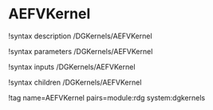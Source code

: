# AEFVKernel

!syntax description /DGKernels/AEFVKernel

!syntax parameters /DGKernels/AEFVKernel

!syntax inputs /DGKernels/AEFVKernel

!syntax children /DGKernels/AEFVKernel

!tag name=AEFVKernel pairs=module:rdg system:dgkernels
